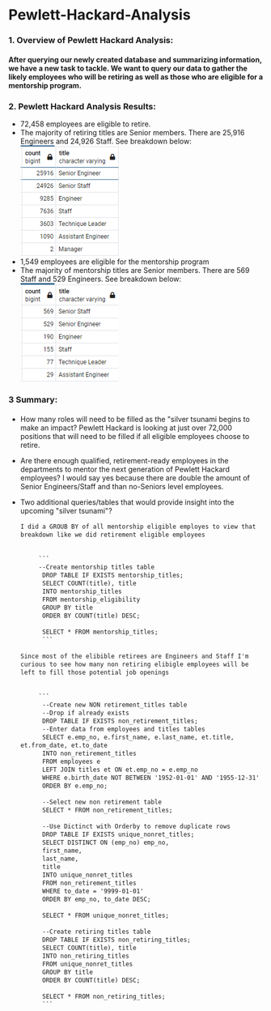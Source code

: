 # Pewlett-Hackard-Analysis

### 1. Overview of Pewlett Hackard Analysis:
#### After querying our newly created database and summarizing information, we have a new task to tackle. We want to query our data to gather the likely employees who will be retiring as well as those who are eligible for a mentorship program.

### 2. Pewlett Hackard Analysis Results:
* 72,458 employees are eligible to retire.
* The majority of retiring titles are Senior members. There are 25,916 Engineers and 24,926 Staff. See breakdown below:
      ![retiring](https://github.com/maldonado91/Pewlett-Hackard-Analysis/blob/main/Resources/retiring_titles.PNG)
* 1,549 employees are eligible for the mentorship program
* The majority of mentorship titles are Senior members. There are 569 Staff and 529 Engineers. See breakdown below: 
      ![mentorship](https://github.com/maldonado91/Pewlett-Hackard-Analysis/blob/main/Resources/mentorship_titles.PNG)

 ### 3 Summary:
#### 
* How many roles will need to be filled as the "silver tsunami begins to make an impact?
      Pewlett Hackard is looking at just over 72,000 positions that will need to be filled if all eligible employees choose to retire.
* Are there enough qualified, retirement-ready employees in the departments to mentor the next generation of Pewlett Hackard employees?
      I would say yes because there are double the amount of Senior Engineers/Staff and than no-Seniors level employees.
* Two additional queries/tables that would provide insight into the upcoming "silver tsunami"?

      I did a GROUB BY of all mentorship eligible employes to view that breakdown like we did retirement eligible employees
           
           
           ```
           --Create mentorship titles table
            DROP TABLE IF EXISTS mentorship_titles;
            SELECT COUNT(title), title 
            INTO mentorship_titles
            FROM mentorship_eligibility
            GROUP BY title
            ORDER BY COUNT(title) DESC;

            SELECT * FROM mentorship_titles; 
            ```
            
      Since most of the elibible retirees are Engineers and Staff I'm curious to see how many non retiring elibigle employees will be left to fill those potential job openings
           
           
           ```
            --Create new NON retirement_titles table
            --Drop if already exists
            DROP TABLE IF EXISTS non_retirement_titles;
            --Enter data from employees and titles tables
            SELECT e.emp_no, e.first_name, e.last_name, et.title, et.from_date, et.to_date
            INTO non_retirement_titles
            FROM employees e
            LEFT JOIN titles et ON et.emp_no = e.emp_no
            WHERE e.birth_date NOT BETWEEN '1952-01-01' AND '1955-12-31'
            ORDER BY e.emp_no;

            --Select new non retirement table
            SELECT * FROM non_retirement_titles;

            --Use Dictinct with Orderby to remove duplicate rows
            DROP TABLE IF EXISTS unique_nonret_titles;
            SELECT DISTINCT ON (emp_no) emp_no,
            first_name,
            last_name,
            title
            INTO unique_nonret_titles
            FROM non_retirement_titles
            WHERE to_date = '9999-01-01'
            ORDER BY emp_no, to_date DESC;

            SELECT * FROM unique_nonret_titles;

            --Create retiring titles table
            DROP TABLE IF EXISTS non_retiring_titles;
            SELECT COUNT(title), title 
            INTO non_retiring_titles
            FROM unique_nonret_titles
            GROUP BY title
            ORDER BY COUNT(title) DESC;

            SELECT * FROM non_retiring_titles; 
            ```
